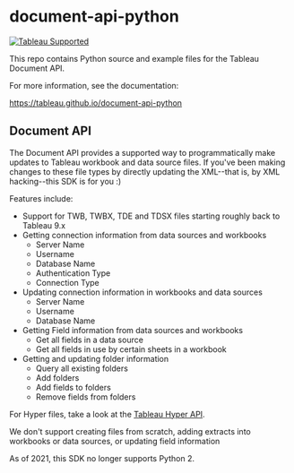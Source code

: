 # document-api-python
[![Tableau Supported](https://img.shields.io/badge/Support%20Level-Tableau%20Supported-53bd92.svg)](https://www.tableau.com/support-levels-it-and-developer-tools)

This repo contains Python source and example files for the Tableau Document API. 

For more information, see the documentation:

<https://tableau.github.io/document-api-python>

Document API
---------------
The Document API provides a supported way to programmatically make updates to Tableau workbook and data source files. If you've been making changes to these file types by directly updating the XML--that is, by XML hacking--this SDK is for you :)

Features include:
- Support for TWB, TWBX, TDE and TDSX files starting roughly back to Tableau 9.x
- Getting connection information from data sources and workbooks
  - Server Name
  - Username
  - Database Name
  - Authentication Type
  - Connection Type
- Updating connection information in workbooks and data sources
  - Server Name
  - Username
  - Database Name
- Getting Field information from data sources and workbooks
  - Get all fields in a data source
  - Get all fields in use by certain sheets in a workbook
- Getting and updating folder information
  - Query all existing folders
  - Add folders
  - Add fields to folders
  - Remove fields from folders

For Hyper files, take a look at the [Tableau Hyper API](https://help.tableau.com/current/api/hyper_api/en-us/index.html).

We don't support creating files from scratch, adding extracts into workbooks or data sources, or updating field information

As of 2021, this SDK no longer supports Python 2.
